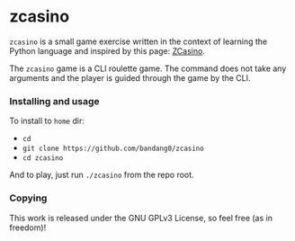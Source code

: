 # zcasino

`zcasino` is a small game exercise written in the context of learning the Python language and inspired by this page: [ZCasino](https://openclassrooms.com/courses/apprenez-a-programmer-en-python/tp-tous-au-zcasino).


The `zcasino` game is a CLI roulette game. The command does not take any arguments and the player is guided through the game by the CLI.


### Installing and usage

To install to `home` dir:
* `cd`  
* `git clone https://github.com/bandang0/zcasino`
* `cd zcasino`

And to play, just run `./zcasino` from the repo root.


### Copying

This work is released under the GNU GPLv3 License, so feel free (as in freedom)!
